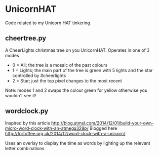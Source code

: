 UnicornHAT
==========

Code related to my Unicorn HAT tinkering

cheertree.py
------------
A CheerLights christmas tree on you UnicornHAT.  Operates in one of 3 modes
- 0 = All; the tree is a mosaic of the past colours
- 1 = Lights; the main part of the tree is green with 5 lights and the star controlled by #cheerlights
- 2 = Star; just the top pixel changes to the most recent

Note: modes 1 and 2 swaps the colour green for yellow otherwise you wouldn't see it!

wordclock.py
------------
Inspired by this article http://blog.atmel.com/2014/12/01/build-your-own-micro-word-clock-with-an-atmega328p/
Blogged here http://fortoffee.org.uk/2014/12/word-clock-with-a-unicorn/

Uses an overlay to display the time as words by lighting up the relevant letter combinations
